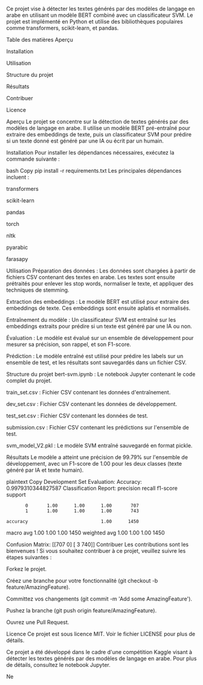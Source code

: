 Ce projet vise à détecter les textes générés par des modèles de langage en arabe en utilisant un modèle BERT combiné avec un classificateur SVM. Le projet est implémenté en Python et utilise des bibliothèques populaires comme transformers, scikit-learn, et pandas.

Table des matières
Aperçu

Installation

Utilisation

Structure du projet

Résultats

Contribuer

Licence

Aperçu
Le projet se concentre sur la détection de textes générés par des modèles de langage en arabe. Il utilise un modèle BERT pré-entraîné pour extraire des embeddings de texte, puis un classificateur SVM pour prédire si un texte donné est généré par une IA ou écrit par un humain.

Installation
Pour installer les dépendances nécessaires, exécutez la commande suivante :

bash
Copy
pip install -r requirements.txt
Les principales dépendances incluent :

transformers

scikit-learn

pandas

torch

nltk

pyarabic

farasapy

Utilisation
Préparation des données : Les données sont chargées à partir de fichiers CSV contenant des textes en arabe. Les textes sont ensuite prétraités pour enlever les stop words, normaliser le texte, et appliquer des techniques de stemming.

Extraction des embeddings : Le modèle BERT est utilisé pour extraire des embeddings de texte. Ces embeddings sont ensuite aplatis et normalisés.

Entraînement du modèle : Un classificateur SVM est entraîné sur les embeddings extraits pour prédire si un texte est généré par une IA ou non.

Évaluation : Le modèle est évalué sur un ensemble de développement pour mesurer sa précision, son rappel, et son F1-score.

Prédiction : Le modèle entraîné est utilisé pour prédire les labels sur un ensemble de test, et les résultats sont sauvegardés dans un fichier CSV.

Structure du projet
bert-svm.ipynb : Le notebook Jupyter contenant le code complet du projet.

train_set.csv : Fichier CSV contenant les données d'entraînement.

dev_set.csv : Fichier CSV contenant les données de développement.

test_set.csv : Fichier CSV contenant les données de test.

submission.csv : Fichier CSV contenant les prédictions sur l'ensemble de test.

svm_model_V2.pkl : Le modèle SVM entraîné sauvegardé en format pickle.

Résultats
Le modèle a atteint une précision de 99.79% sur l'ensemble de développement, avec un F1-score de 1.00 pour les deux classes (texte généré par IA et texte humain).

plaintext
Copy
Development Set Evaluation:
Accuracy: 0.9979310344827587
Classification Report:
              precision    recall  f1-score   support

           0       1.00      1.00      1.00       707
           1       1.00      1.00      1.00       743

    accuracy                           1.00      1450
   macro avg       1.00      1.00      1.00      1450
weighted avg       1.00      1.00      1.00      1450

Confusion Matrix:
[[707   0]
 [  3 740]]
Contribuer
Les contributions sont les bienvenues ! Si vous souhaitez contribuer à ce projet, veuillez suivre les étapes suivantes :

Forkez le projet.

Créez une branche pour votre fonctionnalité (git checkout -b feature/AmazingFeature).

Committez vos changements (git commit -m 'Add some AmazingFeature').

Pushez la branche (git push origin feature/AmazingFeature).

Ouvrez une Pull Request.

Licence
Ce projet est sous licence MIT. Voir le fichier LICENSE pour plus de détails.

Ce projet a été développé dans le cadre d'une compétition Kaggle visant à détecter les textes générés par des modèles de langage en arabe. Pour plus de détails, consultez le notebook Jupyter.

Ne
